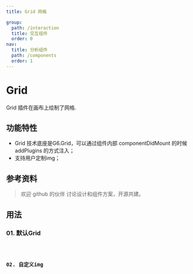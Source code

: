 ```yaml
---
title: Grid 网格

group:
  path: /interaction
  title: 交互组件
  order: 0
nav:
  title: 分析组件
  path: /components
  order: 1
---
```


# Grid

Grid 插件在画布上绘制了网格.

## 功能特性

- Grid 技术底座是G6.Grid，可以通过组件内部 componentDidMount 的时候 addPlugins 的方式注入；
- 支持用户定制img；

## 参考资料

> 欢迎 github 的伙伴 讨论设计和组件方案，开源共建。

<API src='./api-docs.ts'></API>

## 用法

### 01. 默认Grid

<code src='./demos/index'>


### 02. 自定义img

<code src='./demos/customImg'>
